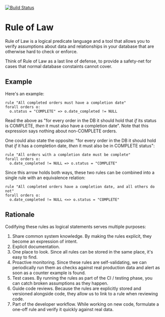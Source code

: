 [![Build Status](https://github.com/nvie/rule-of-law/workflows/test/badge.svg)](https://github.com/nvie/rule-of-law/actions)

# Rule of Law

Rule of Law is a logical predicate language and a tool that allows you to
verify assumptions about data and relationships in your database that are
otherwise hard to check or enforce.

Think of Rule of Law as a last line of defense, to provide a safety-net for
cases that normal database constaints cannot cover.


## Example

Here's an example:

```
rule "All completed orders must have a completion date"
forall orders o:
  o.status = "COMPLETE" => o.date_completed != NULL
```

Read the above as "for every order in the DB it should hold that _if_ its
status is COMPLETE, _then_ it must also have a completion date".  Note that
this expression says nothing about non-COMPLETE orders.

One could also state the opposite: "for every order in the DB it should hold
that _if_ it has a completion date, _then_ it must also be in COMPLETE status":

```
rule "All orders with a completion date must be complete"
forall orders o:
  o.date_completed != NULL => o.status = "COMPLETE"
```

Since this arrow holds both ways, these two rules can be combined into a single
rule with an equivalence relation:

```
rule "All completed orders have a completion date, and all others do not"
forall orders o:
  o.date_completed != NULL <=> o.status = "COMPLETE"
```


## Rationale

Codifying these rules as logical statements serves multiple purposes:

1. Share common system knowledge.  By making the rules explicit, they become an
   expression of intent.
2. Explicit documentation.
3. One place to look.  Since all rules can be stored in the same place, it's
   easy to find.
4. Proactive monitoring.  Since these rules are self-validating, we can
   periodically run them as checks against real production data and alert as
   soon as a counter example is found.
5. Test cases.  By running the rules as part of the CI / testing phase, you can
   catch broken assumptions as they happen.
6. Guide code reviews.  Because the rules are explicitly stored and versioned
   alongside code, they allow us to link to a rule when reviewing code.
7. Part of the developer workflow.  While working on new code, formulate
   a one-off rule and verify it quickly against real data.


